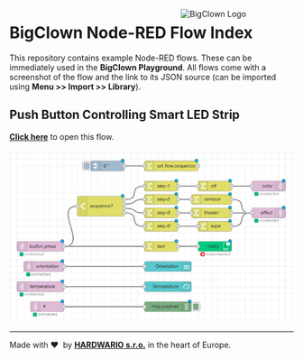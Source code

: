 <a href="https://www.bigclown.com/"><img src="https://bigclown.sirv.com/logo.png" width="200" alt="BigClown Logo" align="right"></a>

# BigClown Node-RED Flow Index

This repository contains example Node-RED flows. These can be immediately used in the **BigClown Playground**. All flows come with a screenshot of the flow and the link to its JSON source (can be imported using **Menu >> Import >> Library**).

## Push Button Controlling Smart LED Strip

[**Click here**](
../../raw/master/flow-push-button-controlling-smart-led-strip.json) to open this flow.

![](flow-push-button-controlling-smart-led-strip.png)

---

Made with &#x2764;&nbsp; by [**HARDWARIO s.r.o.**](https://www.hardwario.com/) in the heart of Europe.
